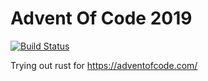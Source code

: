 # Advent Of Code 2019
[![Build Status](https://travis-ci.com/umerazad/advent_of_code.svg?branch=master)](https://travis-ci.com/umerazad/advent_of_code)

Trying out rust for https://adventofcode.com/
